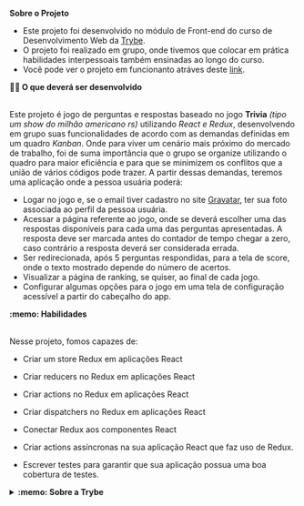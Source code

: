 <strong> Sobre o Projeto </strong>
 - Este projeto foi desenvolvido no módulo de Front-end do curso de Desenvolvimento Web da [Trybe](https://ajuda.betrybe.com/hc/pt-br/articles/360056299454-O-que-%C3%A9-a-Trybe-).
 - O projeto foi realizado em grupo, onde tivemos que colocar em prática habilidades interpessoais também ensinadas ao longo do curso.
 - Você pode ver o projeto em funcionanto atráves deste [link](https://trybe-trivia-gamma.vercel.app/).


<summary><strong>👨‍💻 O que deverá ser desenvolvido</strong></summary><br />

Este projeto é jogo de perguntas e respostas baseado no jogo **Trivia** _(tipo um show do milhão americano rs)_ utilizando _React e Redux_, desenvolvendo em grupo suas funcionalidades de acordo com as demandas definidas em um quadro _Kanban_. Onde para viver um cenário mais próximo do mercado de trabalho, foi de suma importância que o grupo se organize utilizando o quadro para maior eficiência e para que se minimizem os conflitos que a união de vários códigos pode trazer. A partir dessas demandas, teremos uma aplicação onde a pessoa usuária poderá:

  - Logar no jogo e, se o email tiver cadastro no site [Gravatar](https://pt.gravatar.com/), ter sua foto associada ao perfil da pessoa usuária.
  - Acessar a página referente ao jogo, onde se deverá escolher uma das respostas disponíveis para cada uma das perguntas apresentadas. A resposta deve ser marcada antes do contador de tempo chegar a zero, caso contrário a resposta deverá ser considerada errada.
  - Ser redirecionada, após 5 perguntas respondidas, para a tela de score, onde o texto mostrado depende do número de acertos.
  - Visualizar a página de ranking, se quiser, ao final de cada jogo.
  - Configurar algumas opções para o jogo em uma tela de configuração acessível a partir do cabeçalho do app.
 
  <summary><strong>:memo: Habilidades</strong></summary><br />

Nesse projeto, fomos capazes de:

  - Criar um store Redux em aplicações React

  - Criar reducers no Redux em aplicações React

  - Criar actions no Redux em aplicações React

  - Criar dispatchers no Redux em aplicações React

  - Conectar Redux aos componentes React

  - Criar actions assíncronas na sua aplicação React que faz uso de Redux.

  - Escrever testes para garantir que sua aplicação possua uma boa cobertura de testes.

<details> 
  <summary><strong>:memo: Sobre a Trybe</strong></summary><br />

 - A trybe é uma escola de desenvolvimento web que possui comprometimento genuíno com o sucesso profissional dos estudantes.  Com metodologia ativa e  currículo construído junto com o mercado, possibilitam que mais de 90%  das pessoas formadas trabalhem com tecnologia
Tem um ensino de alta qualidade, onde o currículo e atividades foram desenhados para que as pessoas estudantes tenham a melhor experiência de ensino e, de fato, aprendam as habilidades e competências necessárias para trabalhar.

 - São mais de 1500 horas de formação distribuídas entre estudo de conteúdo, aulas ao vivo, projetos individuais, em grupo e desenvolvimento de habilidades socioemocionais, pois para que se construa uma carreira de sucesso, é preciso mais que capacidade técnica.



</details>


